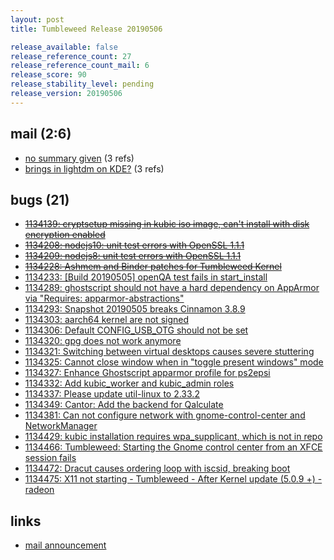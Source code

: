 ```yaml
---
layout: post
title: Tumbleweed Release 20190506

release_available: false
release_reference_count: 27
release_reference_count_mail: 6
release_score: 90
release_stability_level: pending
release_version: 20190506
---
```


## mail (2:6)

- [no summary given](https://lists.opensuse.org/opensuse-factory/2019-05/msg00081.html) (3 refs)
- [brings in lightdm on KDE?](https://lists.opensuse.org/opensuse-factory/2019-05/msg00085.html) (3 refs)

## bugs (21)

<!--more-->

- ~~[1134139: cryptsetup missing in kubic iso image, can't install with disk encryption enabled](https://bugzilla.opensuse.org/show_bug.cgi?id=1134139)~~
- ~~[1134208: nodejs10: unit test errors with OpenSSL 1.1.1](https://bugzilla.opensuse.org/show_bug.cgi?id=1134208)~~
- ~~[1134209: nodejs8: unit test errors with OpenSSL 1.1.1](https://bugzilla.opensuse.org/show_bug.cgi?id=1134209)~~
- ~~[1134228: Ashmem and Binder patches for Tumbleweed Kernel](https://bugzilla.opensuse.org/show_bug.cgi?id=1134228)~~
- [1134233: \[Build 20190505\] openQA test fails in start_install](https://bugzilla.opensuse.org/show_bug.cgi?id=1134233)
- [1134289: ghostscript should not have a hard dependency on AppArmor via "Requires: apparmor-abstractions"](https://bugzilla.opensuse.org/show_bug.cgi?id=1134289)
- [1134293: Snapshot 20190505 breaks Cinnamon 3.8.9](https://bugzilla.opensuse.org/show_bug.cgi?id=1134293)
- [1134303: aarch64 kernel are not signed](https://bugzilla.opensuse.org/show_bug.cgi?id=1134303)
- [1134306: Default CONFIG_USB_OTG should not be set](https://bugzilla.opensuse.org/show_bug.cgi?id=1134306)
- [1134320: gpg does not work anymore](https://bugzilla.opensuse.org/show_bug.cgi?id=1134320)
- [1134321: Switching between virtual desktops causes severe stuttering](https://bugzilla.opensuse.org/show_bug.cgi?id=1134321)
- [1134325: Cannot close window when in "toggle present windows" mode](https://bugzilla.opensuse.org/show_bug.cgi?id=1134325)
- [1134327: Enhance Ghostscript apparmor profile for ps2epsi](https://bugzilla.opensuse.org/show_bug.cgi?id=1134327)
- [1134332: Add kubic_worker and kubic_admin roles](https://bugzilla.opensuse.org/show_bug.cgi?id=1134332)
- [1134337: Please update util-linux to 2.33.2](https://bugzilla.opensuse.org/show_bug.cgi?id=1134337)
- [1134349: Cantor: Add the backend for Qalculate](https://bugzilla.opensuse.org/show_bug.cgi?id=1134349)
- [1134381: Can not configure network with gnome-control-center and NetworkManager](https://bugzilla.opensuse.org/show_bug.cgi?id=1134381)
- [1134429: kubic installation requires wpa_supplicant, which is not in repo](https://bugzilla.opensuse.org/show_bug.cgi?id=1134429)
- [1134466: Tumbleweed: Starting the Gnome control center from an XFCE session fails](https://bugzilla.opensuse.org/show_bug.cgi?id=1134466)
- [1134472: Dracut causes ordering loop with iscsid, breaking boot](https://bugzilla.opensuse.org/show_bug.cgi?id=1134472)
- [1134475: X11 not starting - Tumbleweed - After Kernel update (5.0.9 +) - radeon](https://bugzilla.opensuse.org/show_bug.cgi?id=1134475)



## links

- [mail announcement](https://lists.opensuse.org/opensuse-factory/2019-05/msg00078.html)
